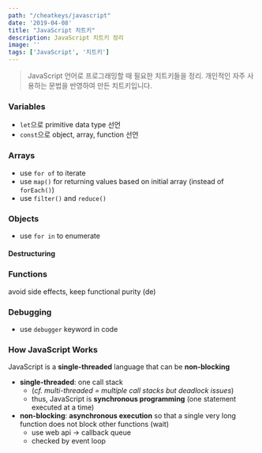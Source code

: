```yaml
---
path: "/cheatkeys/javascript"
date: '2019-04-08'
title: "JavaScript 치트키"
description: JavaScript 치트키 정리
image: ''
tags: ['JavaScript', '치트키']
---
```

> JavaScript 언어로 프로그래밍할 때 필요한 치트키들을 정리.
> 개인적인 자주 사용하는 문법을 반영하여 만든 치트키입니다.

### Variables
- `let`으로 primitive data type 선언
- `const`으로 object, array, function 선언

### Arrays
- use `for of` to iterate
- use `map()` for returning values based on initial array (instead of `forEach()`)
- use `filter()` and `reduce()`

### Objects
- use `for in` to enumerate

#### Destructuring


### Functions
avoid side effects, keep functional purity (de)

### Debugging
- use `debugger` keyword in code

### How JavaScript Works
JavaScript is a __single-threaded__ language that can be __non-blocking__
- __single-threaded__: one call stack
    - (_cf. multi-threaded = multiple call stacks but deadlock issues_)
    - thus, JavaScript is __synchronous programming__ (one statement executed at a time)
- __non-blocking__: __asynchronous execution__ so that a single very long function does not block other functions (wait)
    - use web api -> callback queue 
    - checked by event loop